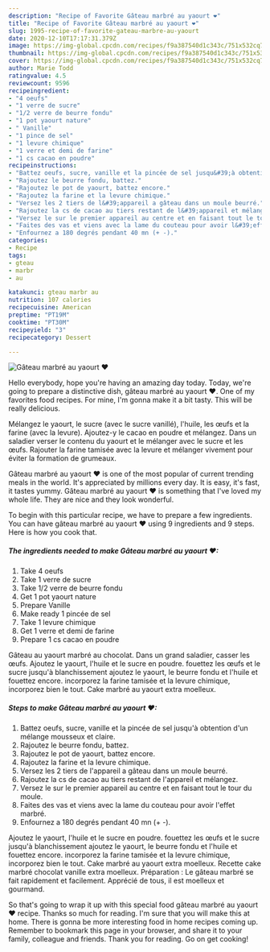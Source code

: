 ```yaml
---
description: "Recipe of Favorite Gâteau marbré au yaourt ❤"
title: "Recipe of Favorite Gâteau marbré au yaourt ❤"
slug: 1995-recipe-of-favorite-gateau-marbre-au-yaourt
date: 2020-12-10T17:17:31.379Z
image: https://img-global.cpcdn.com/recipes/f9a387540d1c343c/751x532cq70/gateau-marbre-au-yaourt-❤-photo-principale-de-la-recette.jpg
thumbnail: https://img-global.cpcdn.com/recipes/f9a387540d1c343c/751x532cq70/gateau-marbre-au-yaourt-❤-photo-principale-de-la-recette.jpg
cover: https://img-global.cpcdn.com/recipes/f9a387540d1c343c/751x532cq70/gateau-marbre-au-yaourt-❤-photo-principale-de-la-recette.jpg
author: Marie Todd
ratingvalue: 4.5
reviewcount: 9596
recipeingredient:
- "4 oeufs"
- "1 verre de sucre"
- "1/2 verre de beurre fondu"
- "1 pot yaourt nature"
- " Vanille"
- "1 pince de sel"
- "1 levure chimique"
- "1 verre et demi de farine"
- "1 cs cacao en poudre"
recipeinstructions:
- "Battez oeufs, sucre, vanille et la pincée de sel jusqu&#39;à obtention d&#39;un mélange mousseux et claire."
- "Rajoutez le beurre fondu, battez."
- "Rajoutez le pot de yaourt, battez encore."
- "Rajoutez la farine et la levure chimique."
- "Versez les 2 tiers de l&#39;appareil a gâteau dans un moule beurré."
- "Rajoutez la cs de cacao au tiers restant de l&#39;appareil et mélangez."
- "Versez le sur le premier appareil au centre et en faisant tout le tour du moule."
- "Faites des vas et viens avec la lame du couteau pour avoir l&#39;effet marbré."
- "Enfournez a 180 degrés pendant 40 mn (+ -)."
categories:
- Recipe
tags:
- gteau
- marbr
- au

katakunci: gteau marbr au 
nutrition: 107 calories
recipecuisine: American
preptime: "PT19M"
cooktime: "PT30M"
recipeyield: "3"
recipecategory: Dessert

---
```



![Gâteau marbré au yaourt ❤](https://img-global.cpcdn.com/recipes/f9a387540d1c343c/751x532cq70/gateau-marbre-au-yaourt-❤-photo-principale-de-la-recette.jpg)

Hello everybody, hope you're having an amazing day today. Today, we're going to prepare a distinctive dish, gâteau marbré au yaourt ❤. One of my favorites food recipes. For mine, I'm gonna make it a bit tasty. This will be really delicious.

Mélangez le yaourt, le sucre (avec le sucre vanillé), l&#39;huile, les œufs et la farine (avec la levure). Ajoutez-y le cacao en poudre et mélangez. Dans un saladier verser le contenu du yaourt et le mélanger avec le sucre et les œufs. Rajouter la farine tamisée avec la levure et mélanger vivement pour éviter la formation de grumeaux.

Gâteau marbré au yaourt ❤ is one of the most popular of current trending meals in the world. It's appreciated by millions every day. It is easy, it's fast, it tastes yummy. Gâteau marbré au yaourt ❤ is something that I've loved my whole life. They are nice and they look wonderful.


To begin with this particular recipe, we have to prepare a few ingredients. You can have gâteau marbré au yaourt ❤ using 9 ingredients and 9 steps. Here is how you cook that.

<!--inarticleads1-->

##### The ingredients needed to make Gâteau marbré au yaourt ❤:

1. Take 4 oeufs
1. Take 1 verre de sucre
1. Take 1/2 verre de beurre fondu
1. Get 1 pot yaourt nature
1. Prepare  Vanille
1. Make ready 1 pincée de sel
1. Take 1 levure chimique
1. Get 1 verre et demi de farine
1. Prepare 1 cs cacao en poudre


Gâteau au yaourt marbré au chocolat. Dans un grand saladier, casser les œufs. Ajoutez le yaourt, l&#39;huile et le sucre en poudre. fouettez les œufs et le sucre jusqu&#39;à blanchissement ajoutez le yaourt, le beurre fondu et l&#39;huile et fouettez encore. incorporez la farine tamisée et la levure chimique, incorporez bien le tout. Cake marbré au yaourt extra moelleux. 

<!--inarticleads2-->

##### Steps to make Gâteau marbré au yaourt ❤:

1. Battez oeufs, sucre, vanille et la pincée de sel jusqu&#39;à obtention d&#39;un mélange mousseux et claire.
1. Rajoutez le beurre fondu, battez.
1. Rajoutez le pot de yaourt, battez encore.
1. Rajoutez la farine et la levure chimique.
1. Versez les 2 tiers de l&#39;appareil a gâteau dans un moule beurré.
1. Rajoutez la cs de cacao au tiers restant de l&#39;appareil et mélangez.
1. Versez le sur le premier appareil au centre et en faisant tout le tour du moule.
1. Faites des vas et viens avec la lame du couteau pour avoir l&#39;effet marbré.
1. Enfournez a 180 degrés pendant 40 mn (+ -).


Ajoutez le yaourt, l&#39;huile et le sucre en poudre. fouettez les œufs et le sucre jusqu&#39;à blanchissement ajoutez le yaourt, le beurre fondu et l&#39;huile et fouettez encore. incorporez la farine tamisée et la levure chimique, incorporez bien le tout. Cake marbré au yaourt extra moelleux. Recette cake marbré chocolat vanille extra moelleux. Préparation : Le gâteau marbré se fait rapidement et facilement. Apprécié de tous, il est moelleux et gourmand. 

So that's going to wrap it up with this special food gâteau marbré au yaourt ❤ recipe. Thanks so much for reading. I'm sure that you will make this at home. There is gonna be more interesting food in home recipes coming up. Remember to bookmark this page in your browser, and share it to your family, colleague and friends. Thank you for reading. Go on get cooking!
